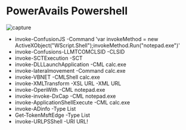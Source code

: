 # PowerAvails Powershell 

![capture](https://user-images.githubusercontent.com/25440152/40957965-4bc331bc-684c-11e8-985d-a50702330232.PNG)

*   invoke-ConfusionJS -Command 'var invokeMethod = new ActiveXObject("WScript.Shell");invokeMethod.Run("notepad.exe")'
*   invoke-Confusions-LLMTCOMCLSID -CLSID 
 *   invoke-SCTExecution -SCT 
  *   invoke-DLLLaunchApplication -CML calc.exe
   *   invoke-lateralmovement -Command calc.exe
   *   invoke-VBNET -CMLShell calc.exe
   *   invoke-XMLTransform -XSL URL -XML URL
   *   invoke-OpenWith -CML notepad.exe
   *   invoke-invoke-DxCap -CML notepad.exe
   *   invoke-ApplicationShellExecute -CML calc.exe  
   *   invoke-ADinfo -Type List    
   *   Get-TokenMsftEdge -Type List    
   *    invoke-URLPSShell -URI URL!
